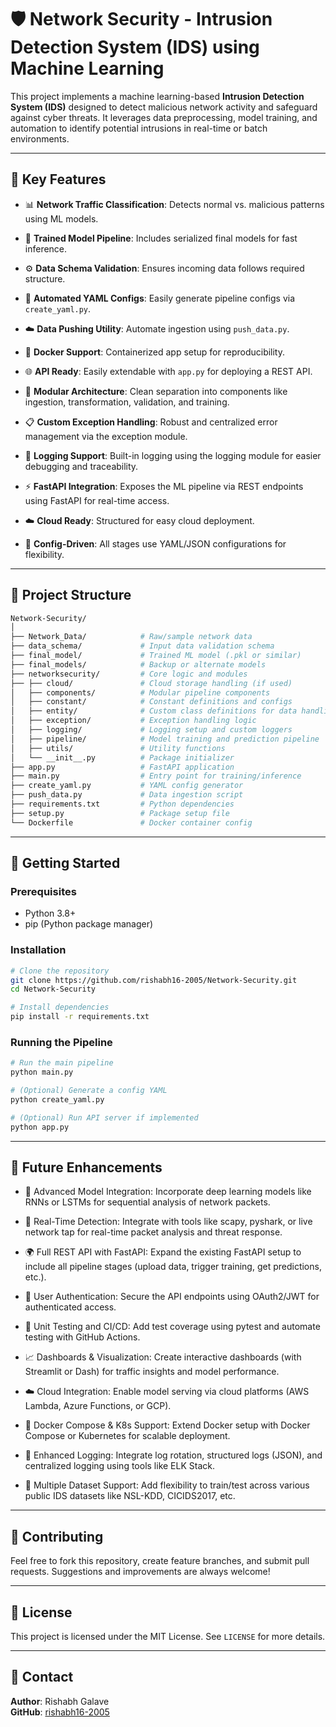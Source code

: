 # 🛡️ Network Security - Intrusion Detection System (IDS) using Machine Learning

This project implements a machine learning-based **Intrusion Detection System (IDS)** designed to detect malicious network activity and safeguard against cyber threats. It leverages data preprocessing, model training, and automation to identify potential intrusions in real-time or batch environments.

---

## 🔧 Key Features

- 📊 **Network Traffic Classification**: Detects normal vs. malicious patterns using ML models.
- 🧠 **Trained Model Pipeline**: Includes serialized final models for fast inference.
- ⚙️ **Data Schema Validation**: Ensures incoming data follows required structure.
- 📁 **Automated YAML Configs**: Easily generate pipeline configs via `create_yaml.py`.
- ☁️ **Data Pushing Utility**: Automate ingestion using `push_data.py`.
- 🐳 **Docker Support**: Containerized app setup for reproducibility.
- 🌐 **API Ready**: Easily extendable with `app.py` for deploying a REST API.
- 🧩 **Modular Architecture**: Clean separation into components like ingestion, transformation, validation, and training.

- 📋 **Custom Exception Handling**: Robust and centralized error management via the exception module.

- 🧾 **Logging Support**: Built-in logging using the logging module for easier debugging and traceability.

- ⚡ **FastAPI Integration**: Exposes the ML pipeline via REST endpoints using FastAPI for real-time access.

- ☁️ **Cloud Ready**: Structured for easy cloud deployment.

- 🧪 **Config-Driven**: All stages use YAML/JSON configurations for flexibility.

---

## 📂 Project Structure

```bash
Network-Security/
│
├── Network_Data/            # Raw/sample network data
├── data_schema/             # Input data validation schema
├── final_model/             # Trained ML model (.pkl or similar)
├── final_models/            # Backup or alternate models
├── networksecurity/         # Core logic and modules
├── ├── cloud/               # Cloud storage handling (if used)
│   ├── components/          # Modular pipeline components
│   ├── constant/            # Constant definitions and configs
│   ├── entity/              # Custom class definitions for data handling
│   ├── exception/           # Exception handling logic
│   ├── logging/             # Logging setup and custom loggers
│   ├── pipeline/            # Model training and prediction pipeline
│   ├── utils/               # Utility functions
│   └── __init__.py          # Package initializer
├── app.py                   # FastAPI application
├── main.py                  # Entry point for training/inference
├── create_yaml.py           # YAML config generator
├── push_data.py             # Data ingestion script
├── requirements.txt         # Python dependencies
├── setup.py                 # Package setup file
└── Dockerfile               # Docker container config
```

---

## 🚀 Getting Started

### Prerequisites

- Python 3.8+
- pip (Python package manager)

### Installation

```bash
# Clone the repository
git clone https://github.com/rishabh16-2005/Network-Security.git
cd Network-Security

# Install dependencies
pip install -r requirements.txt
```

### Running the Pipeline

```bash
# Run the main pipeline
python main.py

# (Optional) Generate a config YAML
python create_yaml.py

# (Optional) Run API server if implemented
python app.py
```

---

## 🔮 Future Enhancements

- 🧠 Advanced Model Integration: Incorporate deep learning models like RNNs or LSTMs for sequential analysis of network packets.

- 📡 Real-Time Detection: Integrate with tools like scapy, pyshark, or live network tap for real-time packet analysis and threat response.

- 🌍 Full REST API with FastAPI: Expand the existing FastAPI setup to include all pipeline stages (upload data, trigger training, get predictions, etc.).

- 🔐 User Authentication: Secure the API endpoints using OAuth2/JWT for authenticated access.

- 🧪 Unit Testing and CI/CD: Add test coverage using pytest and automate testing with GitHub Actions.

- 📈 Dashboards & Visualization: Create interactive dashboards (with Streamlit or Dash) for traffic insights and model performance.

- ☁️ Cloud Integration: Enable model serving via cloud platforms (AWS Lambda, Azure Functions, or GCP).

- 🐳 Docker Compose & K8s Support: Extend Docker setup with Docker Compose or Kubernetes for scalable deployment.

- 📝 Enhanced Logging: Integrate log rotation, structured logs (JSON), and centralized logging using tools like ELK Stack.

- 📂 Multiple Dataset Support: Add flexibility to train/test across various public IDS datasets like NSL-KDD, CICIDS2017, etc.

---

## 🤝 Contributing

Feel free to fork this repository, create feature branches, and submit pull requests. Suggestions and improvements are always welcome!

---

## 📜 License

This project is licensed under the MIT License. See `LICENSE` for more details.

---

## 📧 Contact

**Author**: Rishabh Galave\
**GitHub**: [rishabh16-2005](https://github.com/rishabh16-2005)

